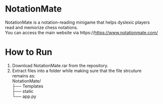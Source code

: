 # NotationMate
NotationMate is a notation-reading minigame that helps dyslexic players read and memorize chess notations. <br/>
You can access the main website via https://https://www.notationmate.com/

# How to Run
1) Download NotationMate.rar from the repository.
2) Extract files into a folder while making sure that the file strcuture remains as: <br/>
NotationMate/ <br/>
├── Templates <br/>
├── static <br/>
└── app.py <br/>
